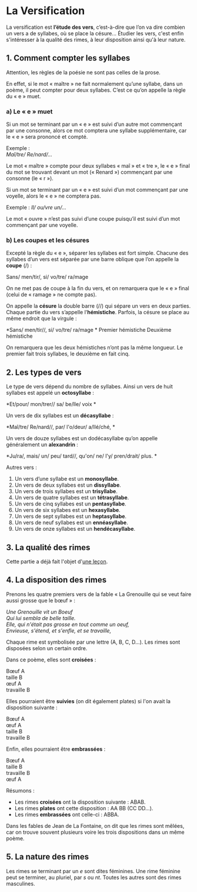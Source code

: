 # La Versification

La versification est **l’étude des vers**, c’est-à-dire que l’on va dire combien un vers a de syllabes, où se place la césure... Étudier les vers, c'est enfin s'intéresser à la qualité des rimes, à leur disposition ainsi qu'à leur nature.

## 1. Comment compter les syllabes

Attention, les règles de la poésie ne sont pas celles de la prose.  

En effet, si le mot « maître » ne fait normalement qu’une syllabe, dans un poème, il peut compter pour deux syllabes. C’est ce qu’on appelle la règle du « e » muet.

### a) Le « e » muet

Si un mot se terminant par un « e » est suivi d’un autre mot commençant par une consonne, alors ce mot comptera une syllabe supplémentaire, car le « e » sera prononcé et compté.

Exemple :  
*Maî/tre/ Re/nard/...*

Le mot « maître » compte pour deux syllabes « maî » et « tre », le « e » final du mot se trouvant devant un mot (« Renard ») commençant par une consonne (le « r »). 

Si un mot se terminant par un « e » est suivi d’un mot commençant par une voyelle, alors le « e » ne comptera pas.

Exemple :
*Il/ ou/vre un/...*

Le mot « ouvre » n’est pas suivi d’une coupe puisqu’il est suivi d’un mot commençant par une voyelle.

### b) Les coupes et les césures

Excepté la règle du « e », séparer les syllabes est fort simple. Chacune des syllabes d’un vers est séparée par une barre oblique que l’on appelle la **coupe** (/) :

Sans/ men/tir/, si/ vo/tre/ ra/mage

On ne met pas de coupe à la fin du vers, et on remarquera que le « e » final (celui de « ramage » ne compte pas).

On appelle la **césure** la double barre (//) qui sépare un vers en deux parties. Chaque partie du vers s’appelle l'**hémistiche**. Parfois, la césure se place au même endroit que la virgule :

*Sans/ men/tir//, si/ vo/tre/ ra/mage  *
Premier hémistiche Deuxième hémistiche

On remarquera que les deux hémistiches n’ont pas la même longueur. Le premier fait trois syllabes, le deuxième en fait cinq.

## 2. Les types de vers

Le type de vers dépend du nombre de syllabes. Ainsi un vers de huit syllabes est appelé un **octosyllabe** :

*Et/pour/ mon/trer// sa/ be/lle/ voix  *

Un vers de dix syllabes est un **décasyllabe** :

*Maî/tre/ Re/nard//, par/ l'o/deur/ a/llé/ché, *

Un vers de douze syllabes est un dodécasyllabe qu’on appelle généralement un **alexandrin** :

*Ju/ra/, mais/ un/ peu/ tard//, qu'on/ ne/ l'y/ pren/drait/ plus. *

Autres vers :

1. Un vers d’une syllabe est un **monosyllabe**.  
2. Un vers de deux syllabes est un **dissyllabe**.  
3. Un vers de trois syllabes est un **trisyllabe**.  
4. Un vers de quatre syllabes est un **tétrasyllabe**.  
5. Un vers de cinq syllabes est un **pentasyllabe**.  
6. Un vers de six syllabes est un **hexasyllabe**.  
7. Un vers de sept syllabes est un **heptasyllabe**.  
8. Un vers de neuf syllabes est un **ennéasyllabe**.  
9. Un vers de onze syllabes est un **hendécasyllabe**.

## 3. La qualité des rimes

Cette partie a déjà fait l'objet d'[une leçon](https://www.ralentirtravaux.com/lettres/cours/qualite_rimes.php).

## 4. La disposition des rimes

Prenons les quatre premiers vers de la fable « La Grenouille qui se veut faire aussi grosse que le bœuf » :

_Une Grenouille vit un Boeuf  
Qui lui sembla de belle taille.  
Elle, qui n'était pas grosse en tout comme un oeuf,  
Envieuse, s'étend, et s'enfle, et se travaille,_

Chaque rime est symbolisée par une lettre (A, B, C, D...). Les rimes sont disposées selon un certain ordre.

Dans ce poème, elles sont **croisées** :

Bœuf A  
taille B  
œuf A  
travaille B

Elles pourraient être **suivies** (on dit également plates) si l'on avait la disposition suivante :

Bœuf A  
œuf A  
taille B  
travaille B

Enfin, elles pourraient être **embrassées** :

Bœuf A  
taille B  
travaille B  
œuf A

Résumons :  
- Les rimes **croisées** ont la disposition suivante : ABAB.  
- Les rimes **plates** ont cette disposition : AA BB (CC DD...).  
- Les rimes **embrassées** ont celle-ci : ABBA.

Dans les fables de Jean de La Fontaine, on dit que les rimes sont mêlées, car on trouve souvent plusieurs voire les trois dispositions dans un même poème.

## 5. La nature des rimes

Les rimes se terminant par un _e_ sont dites féminines. Une rime féminine peut se terminer, au pluriel, par _s_ ou _nt_. Toutes les autres sont des rimes masculines.